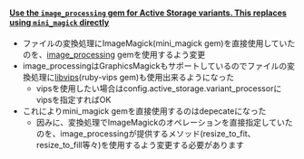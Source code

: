 #### [Use the `image_processing` gem for Active Storage variants. This replaces using `mini_magick` directly](https://github.com/rails/rails/pull/32471)

* ファイルの変換処理にImageMagick(mini_magick gem)を直接使用していたのを、[image_processing](https://github.com/janko-m/image_processing) gemを使用するよう変更
* image_processingはGraphicsMagickもサポートしているのでファイルの変換処理に[libvips](http://jcupitt.github.io/libvips/)(ruby-vips gem)も使用出来るようになった
  * vipsを使用したい場合はconfig.active_storage.variant_processorにvipsを指定すればOK
* これによりmini_magick gemを直接使用するのはdepecateになった
  * 因みに、変換処理でImageMagickのオペレーションを直接指定していたのを、image_processingが提供するメソッド(resize_to_fit、resize_to_fill等々)を使用するよう変更する必要があります
